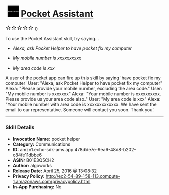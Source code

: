 # &nbsp;<img src="skill_icon" alt="Pocket Assistant icon" width="36"> [Pocket Assistant](http://alexa.amazon.com/#skills/amzn1.echo-sdk-ams.app.478dde7e-9ea6-48d8-b202-c84fe11dbbe6)
![0 stars](../../images/ic_star_border_black_18dp_1x.png)![0 stars](../../images/ic_star_border_black_18dp_1x.png)![0 stars](../../images/ic_star_border_black_18dp_1x.png)![0 stars](../../images/ic_star_border_black_18dp_1x.png)![0 stars](../../images/ic_star_border_black_18dp_1x.png) 0

To use the Pocket Assistant skill, try saying...

* *Alexa, ask Pocket Helper to have pocket fix my computer*

* *My mobile number is xxxxxxxxxx*

* *My area code is xxx*

A user of the pocket app can fire up this skill by saying 'have pocket fix my computer'
User:  "Alexa, ask Pocket Helper to have pocket fix my computer"
Alexa: "Please provide your mobile number, excluding the area code."
User:  "My mobile number is xxxxxxx"
Alexa: "Your mobile number is xxxxxxxxxx.  Please provide us your area code also."
User: "My area code is xxx"
Alexa: "Your mobile number with area code is xxxxxxxxxxxxx.  We have sent the email to our representative. Someone will contact you soon. Thank you.'

***

### Skill Details

* **Invocation Name:** pocket helper
* **Category:** Communications
* **ID:** amzn1.echo-sdk-ams.app.478dde7e-9ea6-48d8-b202-c84fe11dbbe6
* **ASIN:** B01E3Q5CH2
* **Author:** algoworks
* **Release Date:** April 25, 2016 @ 13:08:32
* **Privacy Policy:** http://ec2-54-89-158-113.compute-1.amazonaws.com/privacypolicy.html
* **In-App Purchasing:** No
